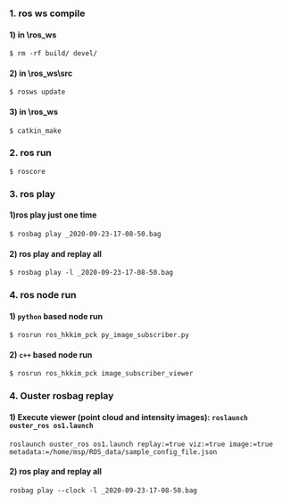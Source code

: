 ### 1. ros ws compile

#### 1) in \ros_ws
```
$ rm -rf build/ devel/
```
#### 2) in \ros_ws\src
```
$ rosws update
```
#### 3) in \ros_ws
```
$ catkin_make
```

### 2. ros run
```
$ roscore
```

### 3. ros play
#### 1)ros play just one time
```
$ rosbag play _2020-09-23-17-08-50.bag
```
#### 2) ros play and replay all
```
$ rosbag play -l _2020-09-23-17-08-50.bag
```

### 4. ros node run
#### 1) `python` based node run
```
$ rosrun ros_hkkim_pck py_image_subscriber.py
```
#### 2) `c++` based node run
```
$ rosrun ros_hkkim_pck image_subscriber_viewer
```

### 4. Ouster rosbag replay
#### 1) Execute viewer (point cloud and intensity images): `roslaunch ouster_ros os1.launch`
```
roslaunch ouster_ros os1.launch replay:=true viz:=true image:=true metadata:=/home/msp/ROS_data/sample_config_file.json
```
#### 2) ros play and replay all
```
rosbag play --clock -l _2020-09-23-17-08-50.bag
```

